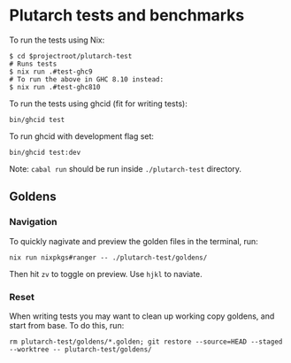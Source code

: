 # Plutarch tests and benchmarks

To run the tests using Nix:

```sh-session
$ cd $projectroot/plutarch-test
# Runs tests
$ nix run .#test-ghc9
# To run the above in GHC 8.10 instead:
$ nix run .#test-ghc810
```

To run the tests using ghcid (fit for writing tests):

```sh-session
bin/ghcid test
```

To run ghcid with development flag set:

```sh-session
bin/ghcid test:dev
```

Note: `cabal run` should be run inside `./plutarch-test` directory.

## Goldens

### Navigation

To quickly nagivate and preview the golden files in the terminal, run:

```sh-session
nix run nixpkgs#ranger -- ./plutarch-test/goldens/
```

Then hit `zv` to toggle on preview. Use `hjkl` to naviate.

### Reset

When writing tests you may want to clean up working copy goldens, and start from base. To do this, run:

```sh-session
rm plutarch-test/goldens/*.golden; git restore --source=HEAD --staged --worktree -- plutarch-test/goldens/
```
